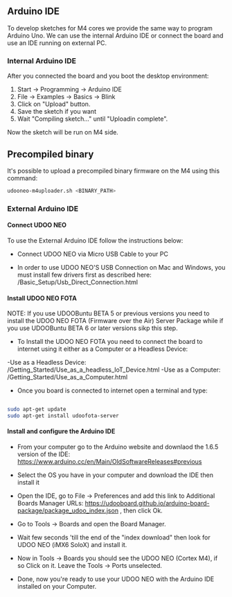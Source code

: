 ## Arduino IDE
To develop sketches for M4 cores we provide the same way to program Arduino Uno.
We can use the internal Arduino IDE or connect the board and use an IDE running on external PC.

### Internal Arduino IDE
After you connected the board and you boot the desktop environment:

1. Start -> Programming -> Arduino IDE
2. File -> Examples -> Basics -> Blink
3. Click on "Upload" button.
4. Save the sketch if you want
5. Wait "Compiling sketch..." until "Uploadin complete".

Now the sketch will be run on M4 side.


## Precompiled binary
It's possible to upload a precompiled binary firmware on the M4 using this command:

```bash
udooneo-m4uploader.sh <BINARY_PATH>
```

### External Arduino IDE

#### Connect UDOO NEO

To use the External Arduino IDE follow the instructions below:

* Connect UDOO NEO via Micro USB Cable to your PC

* In order to use UDOO NEO'S USB Connection on Mac and Windows, you must install few drivers first as described here: /Basic_Setup/Usb_Direct_Connection.html

#### Install UDOO NEO FOTA

NOTE: If you use UDOOBuntu BETA 5 or previous versions you need to install the UDOO NEO FOTA (Firmware over the Air) Server Package while if you use UDOOBuntu BETA 6 or later versions sikp this step.

* To Install the UDOO NEO FOTA you need to connect the board to internet using it either as a Computer or a Headless Device:

-Use as a Headless Device: /Getting_Started/Use_as_a_headless_IoT_Device.html
-Use as a Computer: /Getting_Started/Use_as_a_Computer.html

* Once you board is connected to internet open a terminal and type:

```bash

sudo apt-get update
sudo apt-get install udoofota-server

```

#### Install and configure the Arduino IDE

* From your computer go to the Arduino website and downlaod the 1.6.5 version of the IDE: https://www.arduino.cc/en/Main/OldSoftwareReleases#previous

* Select the OS you have in your computer and download the IDE then install it

* Open the IDE, go to File -> Preferences and add this link to Additional Boards Manager URLs: https://udooboard.github.io/arduino-board-package/package_udoo_index.json , then click Ok.

* Go to Tools -> Boards and open the Board Manager.

* Wait few seconds 'till the end of the "index download" then look for UDOO NEO (iMX6 SoloX) and install it.

* Now in Tools -> Boards you should see the UDOO NEO (Cortex M4), if so Click on it. Leave the Tools -> Ports unselected.

* Done, now you're ready to use your UDOO NEO with the Arduino IDE installed on your Computer.


